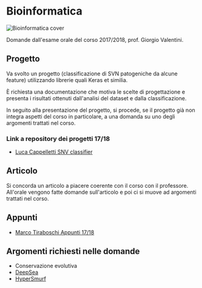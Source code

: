 # Bioinformatica

![Bioinformatica cover](https://github.com/LucaCappelletti94/various-notes/blob/master/Unimi/Bioinformatica/bioinformatica.png?raw=true)

Domande dall'esame orale del corso 2017/2018, prof. Giorgio Valentini.

## Progetto
Va svolto un progetto (classificazione di SVN patogeniche da alcune feature) utilizzando librerie quali Keras et similia.

È richiesta una documentazione che motiva le scelte di progettazione e presenta i risultati ottenuti dall'analisi del dataset e dalla classificazione.

In seguito alla presentazione del progetto, si procede, se il progetto già non integra aspetti del corso in particolare, a una domanda su uno degli argomenti trattati nel corso.

### Link a repository dei progetti 17/18

- [Luca Cappelletti SNV classifier](https://github.com/LucaCappelletti94/snv_classifier)

## Articolo
Si concorda un articolo a piacere coerente con il corso con il professore. All'orale vengono fatte domande sull'articolo e poi ci si muove ad argomenti trattati nel corso.

## Appunti

- [Marco Tiraboschi Appunti 17/18](https://gitlab.com/infomasternotes/BIO)

## Argomenti richiesti nelle domande
- Conservazione evolutiva
- [DeepSea](https://www.ncbi.nlm.nih.gov/pubmed/26301843)
- [HyperSmurf](https://www.nature.com/articles/s41598-017-03011-5)
